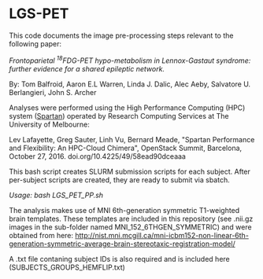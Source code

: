 # LGS-PET

This code documents the image pre-processing steps relevant to the following paper:

_Frontoparietal <sup>18</sup>FDG-PET hypo-metabolism in Lennox-Gastaut syndrome: further evidence for a shared epileptic network._

By: Tom Balfroid, Aaron E.L Warren, Linda J. Dalic, Alec Aeby, Salvatore U. Berlangieri, John S. Archer

Analyses were performed using the High Performance Computing (HPC) system ([Spartan](https://dashboard.hpc.unimelb.edu.au)) operated by Research Computing Services at The University of Melbourne:

Lev Lafayette, Greg Sauter, Linh Vu, Bernard Meade, "Spartan Performance and Flexibility: An HPC-Cloud Chimera", OpenStack Summit, Barcelona, October 27, 2016. doi.org/10.4225/49/58ead90dceaaa

This bash script creates SLURM submission scripts for each subject. After per-subject scripts are created, they are ready to submit via sbatch.

_Usage: bash LGS_PET_PP.sh_

The analysis makes use of MNI 6th-generation symmetric T1-weighted brain templates. These templates are included in this repository (see .nii.gz images in the sub-folder named MNI_152_6THGEN_SYMMETRIC) and were obtained from here: http://nist.mni.mcgill.ca/mni-icbm152-non-linear-6th-generation-symmetric-average-brain-stereotaxic-registration-model/

A .txt file contaning subject IDs is also required and is included here (SUBJECTS_GROUPS_HEMFLIP.txt)
